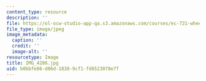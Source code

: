 ```yaml
---
content_type: resource
description: ''
file: https://ol-ocw-studio-app-qa.s3.amazonaws.com/courses/ec-721-wheelchair-design-in-developing-countries-spring-2009/b0bbfe86d06d18389cf1fd6523078e7f_IMG_4286.jpg
file_type: image/jpeg
image_metadata:
  caption: ''
  credit: ''
  image-alt: ''
resourcetype: Image
title: IMG_4286.jpg
uid: b0bbfe86-d06d-1838-9cf1-fd6523078e7f
---
```

